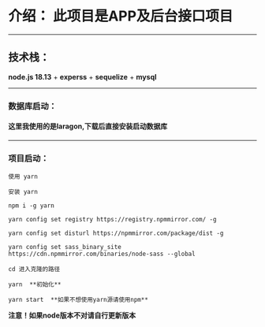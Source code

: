 # 介绍： 此项目是APP及后台接口项目

___
## 技术栈：
**node.js 18.13** + **experss** + **sequelize** + **mysql**

___
### 数据库启动：
#### 这里我使用的是**laragon**,下载后直接安装启动数据库

___
### 项目启动：
```
使用 yarn

安装 yarn

npm i -g yarn

yarn config set registry https://registry.npmmirror.com/ -g

yarn config set disturl https://npmmirror.com/package/dist -g

yarn config set sass_binary_site https://cdn.npmmirror.com/binaries/node-sass --global

cd 进入克隆的路径

yarn  **初始化**

yarn start  **如果不想使用yarn源请使用npm** 
```



**注意！如果node版本不对请自行更新版本**

